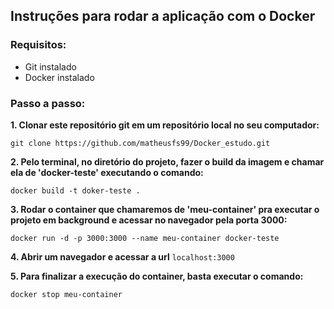 ## Instruções para rodar a aplicação com o Docker

### Requisitos:
  - Git instalado
  - Docker instalado

### Passo a passo:
**1. Clonar este repositório git em um repositório local no seu computador:**

    git clone https://github.com/matheusfs99/Docker_estudo.git

**2. Pelo terminal, no diretório do projeto, fazer o build da imagem e chamar ela de 'docker-teste' executando o comando:**

    docker build -t doker-teste .

**3. Rodar o container que chamaremos de 'meu-container' pra executar o projeto em background e acessar no navegador pela porta 3000:**

    docker run -d -p 3000:3000 --name meu-container docker-teste

**4. Abrir um navegador e acessar a url** `localhost:3000`

**5. Para finalizar a execução do container, basta executar o comando:**

    docker stop meu-container